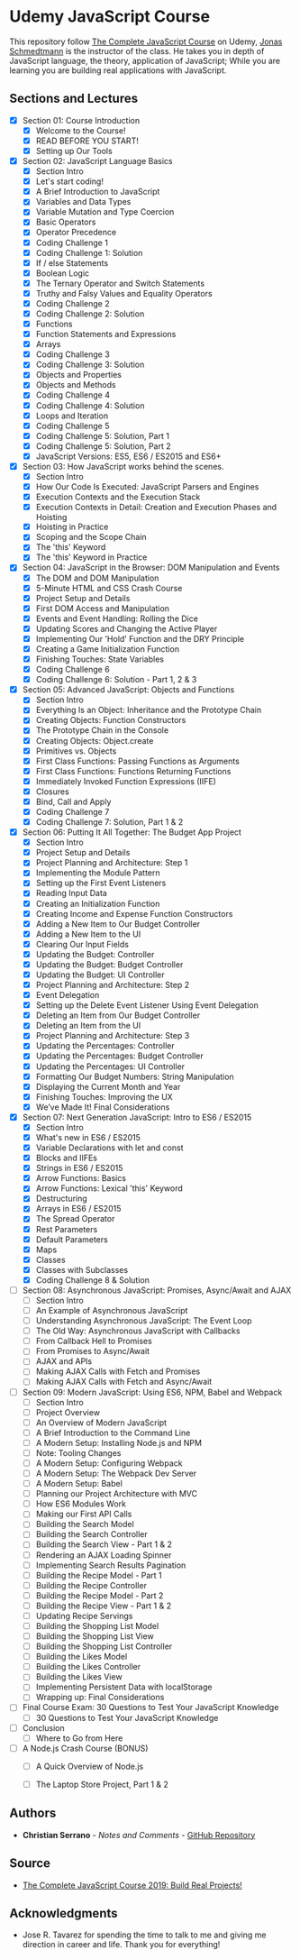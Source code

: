 # Udemy JavaScript Course

This repository follow [The Complete JavaScript Course](https://www.udemy.com/the-complete-javascript-course/) on Udemy, [Jonas Schmedtmann](https://www.udemy.com/user/jonasschmedtmann/) is the instructor of the class. He takes you in depth of JavaScript language, the theory, application of JavaScript; While you are learning you are building real applications with JavaScript.

## Sections and Lectures

- [x] Section 01: Course Introduction
    - [x] Welcome to the Course!
    - [x] READ BEFORE YOU START!
    - [x] Setting up Our Tools
- [x] Section 02: JavaScript Language Basics
    - [x] Section Intro
    - [x] Let's start coding!
    - [x] A Brief Introduction to JavaScript
    - [x] Variables and Data Types
    - [x] Variable Mutation and Type Coercion
    - [x] Basic Operators
    - [x] Operator Precedence
    - [x] Coding Challenge 1
    - [x] Coding Challenge 1: Solution
    - [x] If / else Statements
    - [x] Boolean Logic
    - [x] The Ternary Operator and Switch Statements
    - [x] Truthy and Falsy Values and Equality Operators
    - [x] Coding Challenge 2
    - [x] Coding Challenge 2: Solution
    - [x] Functions
    - [x] Function Statements and Expressions
    - [x] Arrays
    - [x] Coding Challenge 3
    - [x] Coding Challenge 3: Solution
    - [x] Objects and Properties
    - [x] Objects and Methods
    - [x] Coding Challenge 4
    - [x] Coding Challenge 4: Solution
    - [x] Loops and Iteration
    - [x] Coding Challenge 5
    - [x] Coding Challenge 5: Solution, Part 1
    - [x] Coding Challenge 5: Solution, Part 2
    - [x] JavaScript Versions: ES5, ES6 / ES2015 and ES6+
- [x] Section 03: How JavaScript works behind the scenes.
    - [x] Section Intro
    - [x] How Our Code Is Executed: JavaScript Parsers and Engines
    - [x] Execution Contexts and the Execution Stack
    - [x] Execution Contexts in Detail: Creation and Execution Phases and Hoisting
    - [x] Hoisting in Practice
    - [x] Scoping and the Scope Chain
    - [x] The 'this' Keyword
    - [x] The 'this' Keyword in Practice
- [x] Section 04: JavaScript in the Browser: DOM Manipulation and Events
    - [x] The DOM and DOM Manipulation
    - [x] 5-Minute HTML and CSS Crash Course
    - [x] Project Setup and Details 
    - [x] First DOM Access and Manipulation
    - [x] Events and Event Handling: Rolling the Dice
    - [x] Updating Scores and Changing the Active Player
    - [x] Implementing Our 'Hold' Function and the DRY Principle
    - [x] Creating a Game Initialization Function
    - [x] Finishing Touches: State Variables 
    - [x] Coding Challenge 6
    - [x] Coding Challenge 6: Solution - Part 1, 2 & 3
- [x] Section 05: Advanced JavaScript: Objects and Functions
    - [x] Section Intro
    - [x] Everything Is an Object: Inheritance and the Prototype Chain
    - [x] Creating Objects: Function Constructors
    - [x] The Prototype Chain in the Console
    - [x] Creating Objects: Object.create
    - [x] Primitives vs. Objects
    - [x] First Class Functions: Passing Functions as Arguments
    - [x] First Class Functions: Functions Returning Functions
    - [x] Immediately Invoked Function Expressions (IIFE)
    - [x] Closures
    - [x] Bind, Call and Apply
    - [x] Coding Challenge 7
    - [x] Coding Challenge 7: Solution, Part 1 & 2
- [x] Section 06: Putting It All Together: The Budget App Project
    - [x] Section Intro
    - [x] Project Setup and Details
    - [x] Project Planning and Architecture: Step 1
    - [x] Implementing the Module Pattern
    - [x] Setting up the First Event Listeners
    - [x] Reading Input Data
    - [x] Creating an Initialization Function
    - [x] Creating Income and Expense Function Constructors
    - [x] Adding a New Item to Our Budget Controller
    - [x] Adding a New Item to the UI
    - [x] Clearing Our Input Fields
    - [x] Updating the Budget: Controller
    - [x] Updating the Budget: Budget Controller
    - [x] Updating the Budget: UI Controller
    - [x] Project Planning and Architecture: Step 2
    - [x] Event Delegation
    - [x] Setting up the Delete Event Listener Using Event Delegation
    - [x] Deleting an Item from Our Budget Controller
    - [x] Deleting an Item from the UI
    - [x] Project Planning and Architecture: Step 3
    - [x] Updating the Percentages: Controller
    - [x] Updating the Percentages: Budget Controller
    - [x] Updating the Percentages: UI Controller
    - [x] Formatting Our Budget Numbers: String Manipulation
    - [x] Displaying the Current Month and Year
    - [x] Finishing Touches: Improving the UX
    - [x] We’ve Made It! Final Considerations
- [x] Section 07: Next Generation JavaScript: Intro to ES6 / ES2015
    - [x] Section Intro
    - [x] What's new in ES6 / ES2015
    - [x] Variable Declarations with let and const
    - [x] Blocks and IIFEs
    - [x] Strings in ES6 / ES2015
    - [x] Arrow Functions: Basics
    - [x] Arrow Functions: Lexical 'this' Keyword
    - [x] Destructuring
    - [x] Arrays in ES6 / ES2015
    - [x] The Spread Operator
    - [x] Rest Parameters
    - [x] Default Parameters
    - [x] Maps
    - [x] Classes
    - [x] Classes with Subclasses
    - [x] Coding Challenge 8 & Solution
- [ ] Section 08: Asynchronous JavaScript: Promises, Async/Await and AJAX
    - [ ] Section Intro
    - [ ] An Example of Asynchronous JavaScript
    - [ ] Understanding Asynchronous JavaScript: The Event Loop
    - [ ] The Old Way: Asynchronous JavaScript with Callbacks
    - [ ] From Callback Hell to Promises
    - [ ] From Promises to Async/Await
    - [ ] AJAX and APIs
    - [ ] Making AJAX Calls with Fetch and Promises
    - [ ] Making AJAX Calls with Fetch and Async/Await
- [ ] Section 09: Modern JavaScript: Using ES6, NPM, Babel and Webpack
    - [ ] Section Intro
    - [ ] Project Overview
    - [ ] An Overview of Modern JavaScript
    - [ ] A Brief Introduction to the Command Line
    - [ ] A Modern Setup: Installing Node.js and NPM
    - [ ] Note: Tooling Changes
    - [ ] A Modern Setup: Configuring Webpack
    - [ ] A Modern Setup: The Webpack Dev Server
    - [ ] A Modern Setup: Babel
    - [ ] Planning our Project Architecture with MVC
    - [ ] How ES6 Modules Work
    - [ ] Making our First API Calls
    - [ ] Building the Search Model
    - [ ] Building the Search Controller
    - [ ] Building the Search View - Part 1 & 2
    - [ ] Rendering an AJAX Loading Spinner
    - [ ] Implementing Search Results Pagination
    - [ ] Building the Recipe Model - Part 1
    - [ ] Building the Recipe Controller
    - [ ] Building the Recipe Model - Part 2
    - [ ] Building the Recipe View - Part 1 & 2
    - [ ] Updating Recipe Servings
    - [ ] Building the Shopping List Model
    - [ ] Building the Shopping List View
    - [ ] Building the Shopping List Controller
    - [ ] Building the Likes Model
    - [ ] Building the Likes Controller
    - [ ] Building the Likes View
    - [ ] Implementing Persistent Data with localStorage
    - [ ] Wrapping up: Final Considerations
- [ ] Final Course Exam: 30 Questions to Test Your JavaScript Knowledge
    - [ ] 30 Questions to Test Your JavaScript Knowledge
- [ ] Conclusion
    - [ ] Where to Go from Here
- [ ] A Node.js Crash Course (BONUS)
    - [ ] A Quick Overview of Node.js
    - [ ] The Laptop Store Project, Part 1 & 2


## Authors

* **Christian Serrano** - *Notes and Comments* - [GitHub Repository](https://github.com/561nano/Udemy_JavaScript)

## Source
* [The Complete JavaScript Course 2019: Build Real Projects!](https://www.udemy.com/the-complete-javascript-course/)

## Acknowledgments


* Jose R. Tavarez for spending the time to talk to me and giving me direction in career and life. Thank you for everything!

